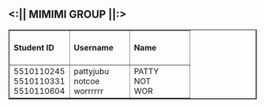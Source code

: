 <html>
<body>
 <h2><:|| MIMIMI GROUP ||:> </h2>
	<table  width="100%" border="2" cellspacing="0" cellpadding="0">
		<tr>
           <td width="33%">
           	 <h4>Student ID</h4>
           </td>
           <td width="33%">
           	 <h4>Username</h4>
           </td>
           <td width="33%">
            	<h4>Name</h4>
           </td>
		</tr>
		<tr>
           <td>
               <div>5510110245</div>
               <div>5510110331</div>
               <div>5510110604</div>
           </td>
           <td>
              <div>pattyjubu</div>
           	  <div>notcoe</div>
           	  <div>worrrrrr</div>
           </td>
           <td>
             <div>PATTY</div>
             <div>NOT</div>
             <div>WOR</div>
           </td>
		</tr>
	</table>
</body>
</html>




